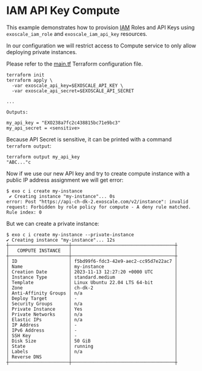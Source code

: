 # IAM API Key Compute

This example demonstrates how to provision
[IAM](https://community.exoscale.com/documentation/iam/iam-api-key-roles-policies)
Roles and API Keys using `exoscale_iam_role` and `exoscale_iam_api_key` resources.

In our configuration we will restrict access to Compute service to only allow deploying private instances.

Please refer to the [main.tf](./main.tf) Terraform configuration file.

```console
terraform init
terraform apply \
  -var exoscale_api_key=$EXOSCALE_API_KEY \
  -var exoscale_api_secret=$EXOSCALE_API_SECRET

...

Outputs:

my_api_key = "EXO238a7fc2c438815bc71e9bc3"
my_api_secret = <sensitive>
```

Because API Secret is sensitive, it can be printed with a command `terraform output`:

```console
terraform output my_api_key
"ABC..."c
```

Now if we use our new API key and  try to create compute instance with a public IP address assignment we will get error:

```console
$ exo c i create my-instance 
 ✔ Creating instance "my-instance"... 0s
error: Post "https://api-ch-dk-2.exoscale.com/v2/instance": invalid request: Forbidden by role policy for compute - A deny rule matched. Rule index: 0
```

But we can create a private instance:

```console
$ exo c i create my-instance --private-instance
✔ Creating instance "my-instance"... 12s
┼──────────────────────┼──────────────────────────────────────┼
│   COMPUTE INSTANCE   │                                      │
┼──────────────────────┼──────────────────────────────────────┼
│ ID                   │ f5bd99f6-fdc3-42e9-aec2-cc95d7e22ac7 │
│ Name                 │ my-instance                          │
│ Creation Date        │ 2023-11-13 12:27:20 +0000 UTC        │
│ Instance Type        │ standard.medium                      │
│ Template             │ Linux Ubuntu 22.04 LTS 64-bit        │
│ Zone                 │ ch-dk-2                              │
│ Anti-Affinity Groups │ n/a                                  │
│ Deploy Target        │ -                                    │
│ Security Groups      │ n/a                                  │
│ Private Instance     │ Yes                                  │
│ Private Networks     │ n/a                                  │
│ Elastic IPs          │ n/a                                  │
│ IP Address           │ -                                    │
│ IPv6 Address         │ -                                    │
│ SSH Key              │ -                                    │
│ Disk Size            │ 50 GiB                               │
│ State                │ running                              │
│ Labels               │ n/a                                  │
│ Reverse DNS          │                                      │
┼──────────────────────┼──────────────────────────────────────┼
```
